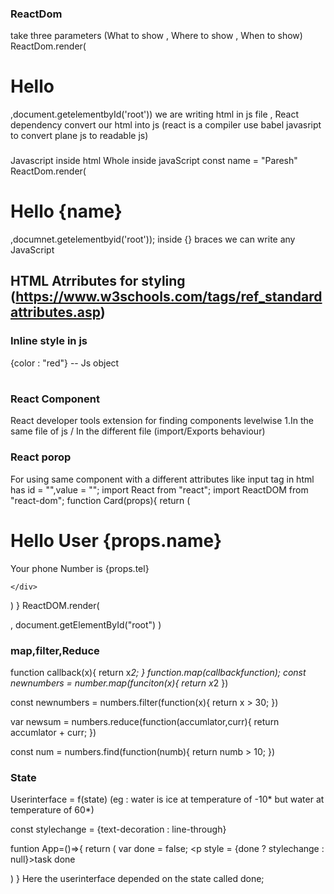 ### ReactDom ###
take three parameters (What to show , Where to show , When to show)
ReactDom.render(<h1>Hello</h1>,document.getelementbyId('root'))
we are writing html in js file , React dependency convert our html into js (react is a compiler use babel javasript to convert plane js to readable js)

### 
Javascript inside html Whole inside javaScript
const name = "Paresh"
ReactDom.render(<h1>Hello {name}</h1>,documnet.getelementbyid('root')); inside {} braces we can write any JavaScript 

## HTML Atrributes for styling (https://www.w3schools.com/tags/ref_standardattributes.asp)


### Inline style in js
{color : "red"} -- Js object    
<h1 style = {{color : "red"}}></h1>

### React Component ###
React developer tools extension for finding components levelwise
1.In the same file of js / In the different file (import/Exports behaviour)

### React porop ### 
For using same component with a different attributes like input tag in html has id = "",value = "";
import React from "react";
import ReactDOM from "react-dom";
function Card(props){
  return (
    <div><h1>Hello User {props.name}</h1>
    <p>Your phone Number is {props.tel}</p>

    </div>
  )
}
ReactDOM.render(
  <div>
    <Card name = "Paresh" tel ="8890510990"/>
    <Card name = "Jaisinghani" tel = "6375211531"/>
  </div>,
  document.getElementById("root")
)


### map,filter,Reduce ###
function callback(x){
  return x*2;
}
function.map(callbackfunction);
const newnumbers = number.map(funciton(x){
  return x*2
})


const newnumbers = numbers.filter(function(x){
  return x > 30;
})

var newsum = numbers.reduce(function(accumlator,curr){
  return accumlator + curr;
})


const num = numbers.find(function(numb){
  return numb > 10;
})

### State ###
Userinterface = f(state) (eg : water is ice at temperature of -10* but water at temperature of 60*)


const stylechange = {text-decoration : line-through}

funtion App=()=>{
  return (
    var done = false;
    <p style = {done ? stylechange : null}>task done</p>
  )
}
Here the userinterface depended on the state called done;